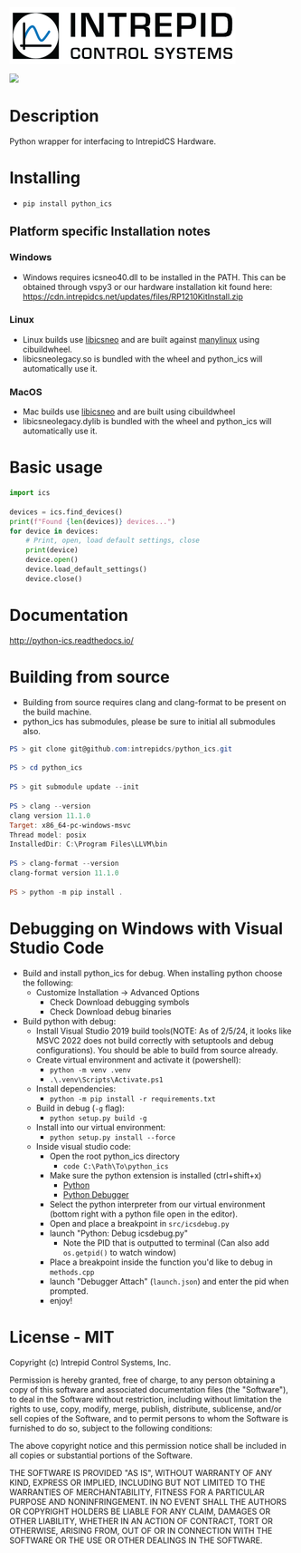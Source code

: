 ![](https://github.com/intrepidcs/python_ics/blob/master/IntrepidCS.png?raw=true)

![](https://github.com/intrepidcs/python_ics/actions/workflows/wheels.yml/badge.svg)

# Description

Python wrapper for interfacing to IntrepidCS Hardware.

# Installing

- `pip install python_ics`

## Platform specific Installation notes

### Windows

- Windows requires icsneo40.dll to be installed in the PATH. This can be obtained through vspy3 or our hardware installation kit found here: https://cdn.intrepidcs.net/updates/files/RP1210KitInstall.zip

### Linux

- Linux builds use [libicsneo](https://github.com/intrepidcs/libicsneo) and are built against [manylinux](https://github.com/pypa/manylinux) using cibuildwheel.
- libicsneolegacy.so is bundled with the wheel and python_ics will automatically use it.

### MacOS

- Mac builds use [libicsneo](https://github.com/intrepidcs/libicsneo) and are built using cibuildwheel
- libicsneolegacy.dylib is bundled with the wheel and python_ics will automatically use it.

# Basic usage

```python
import ics

devices = ics.find_devices()
print(f"Found {len(devices)} devices...")
for device in devices:
    # Print, open, load default settings, close
    print(device)
    device.open()
    device.load_default_settings()
    device.close()
```

# Documentation

http://python-ics.readthedocs.io/


# Building from source

- Building from source requires clang and clang-format to be present on the build machine.
- python_ics has submodules, please be sure to initial all submodules also.

```powershell
PS > git clone git@github.com:intrepidcs/python_ics.git

PS > cd python_ics

PS > git submodule update --init

PS > clang --version
clang version 11.1.0
Target: x86_64-pc-windows-msvc
Thread model: posix
InstalledDir: C:\Program Files\LLVM\bin

PS > clang-format --version
clang-format version 11.1.0

PS > python -m pip install .
```

# Debugging on Windows with Visual Studio Code

- Build and install python_ics for debug. When installing python choose the following:
    - Customize Installation -> Advanced Options
        - Check Download debugging symbols
        - Check Download debug binaries
- Build python with debug:
    - Install Visual Studio 2019 build tools(NOTE: As of 2/5/24, it looks like MSVC 2022 does not build correctly with setuptools and debug configurations). You should be able to build from source already.
    - Create virtual environment and activate it (powershell):
        - `python -m venv .venv`
        - `.\.venv\Scripts\Activate.ps1`
    - Install dependencies:
        - `python -m pip install -r requirements.txt`
    - Build in debug (`-g` flag):
        - `python setup.py build -g`
    - Install into our virtual environment:
        - `python setup.py install --force`
    - Inside visual studio code:
        - Open the root python_ics directory
            - `code C:\Path\To\python_ics`
        - Make sure the python extension is installed (ctrl+shift+x)
            - [Python](https://marketplace.visualstudio.com/items?itemName=ms-python.python)
            - [Python Debugger](https://marketplace.visualstudio.com/items?itemName=ms-python.debugpy)
        - Select the python interpreter from our virtual environment (bottom right with a python file open in the editor).
        - Open and place a breakpoint in `src/icsdebug.py`
        - launch "Python: Debug icsdebug.py"
            - Note the PID that is outputted to terminal (Can also add `os.getpid()` to watch window)
        - Place a breakpoint inside the function you'd like to debug in `methods.cpp`
        - launch "Debugger Attach" (`launch.json`) and enter the pid when prompted.
        - enjoy!

# License - MIT

Copyright (c) Intrepid Control Systems, Inc.

Permission is hereby granted, free of charge, to any person obtaining a copy
of this software and associated documentation files (the "Software"), to deal
in the Software without restriction, including without limitation the rights
to use, copy, modify, merge, publish, distribute, sublicense, and/or sell
copies of the Software, and to permit persons to whom the Software is
furnished to do so, subject to the following conditions:

The above copyright notice and this permission notice shall be included in all
copies or substantial portions of the Software.

THE SOFTWARE IS PROVIDED "AS IS", WITHOUT WARRANTY OF ANY KIND, EXPRESS OR
IMPLIED, INCLUDING BUT NOT LIMITED TO THE WARRANTIES OF MERCHANTABILITY,
FITNESS FOR A PARTICULAR PURPOSE AND NONINFRINGEMENT. IN NO EVENT SHALL THE
AUTHORS OR COPYRIGHT HOLDERS BE LIABLE FOR ANY CLAIM, DAMAGES OR OTHER
LIABILITY, WHETHER IN AN ACTION OF CONTRACT, TORT OR OTHERWISE, ARISING FROM,
OUT OF OR IN CONNECTION WITH THE SOFTWARE OR THE USE OR OTHER DEALINGS IN THE
SOFTWARE.
